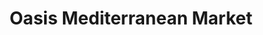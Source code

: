 ---
title: "Oasis Mediterranean Market"
url: /syracuse/oasis-mediterranean-market/
shop: Supermarkt
---